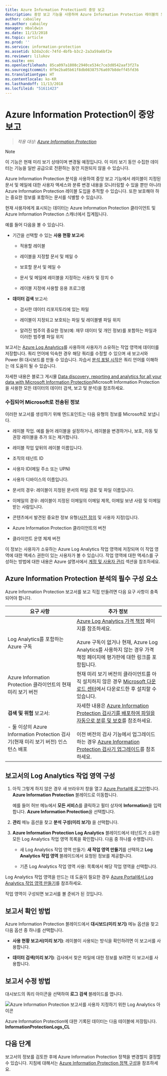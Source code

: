 ```yaml
---
title: Azure Information Protection이 중앙 보고
description: 중앙 보고 기능을 사용하여 Azure Information Protection 레이블의 도입을 추적하고 중요한 정보를 포함하는 파일을 식별하는 방법
author: cabailey
ms.author: cabailey
manager: mbaldwin
ms.date: 11/13/2018
ms.topic: article
ms.prod: ''
ms.service: information-protection
ms.assetid: b2da2cdc-74fd-4bfb-b3c2-2a3a59a6bf2e
ms.reviewer: lilukov
ms.suite: ems
ms.openlocfilehash: 85ca097a1808c2940ce534c7ce3d0542aaf3f27a
ms.sourcegitcommit: 0f9e2ba05b61f8db08387576a697b8deff45fd36
ms.translationtype: HT
ms.contentlocale: ko-KR
ms.lasthandoff: 11/13/2018
ms.locfileid: "51611423"
---
```

# <a name="central-reporting-for-azure-information-protection"></a>Azure Information Protection이 중앙 보고

>*적용 대상: [Azure Information Protection](https://azure.microsoft.com/pricing/details/information-protection)*

> [!NOTE]
> 이 기능은 현재 미리 보기 상태이며 변경될 예정입니다. 이 미리 보기 동안 수집한 데이터는 기능을 일반 공급으로 전환하는 동안 지원되지 않을 수 있습니다.


Azure Information Protection 분석을 사용하여 중앙 보고 기능에서 레이블이 지정된 문서 및 메일에 대한 사용자 액세스와 분류 변경 내용을 모니터링할 수 있을 뿐만 아니라 Azure Information Protection 레이블 도입을 추적할 수 있습니다. 또한 보호해야 하는 중요한 정보를 포함하는 문서를 식별할 수 있습니다.

현재 사용자에게 표시되는 데이터는 Azure Information Protection 클라이언트 및 Azure Information Protection 스캐너에서 집계됩니다.

예를 들어 다음을 볼 수 있습니다.

- 기간을 선택할 수 있는 **사용 현황 보고서**:
    
    - 적용할 레이블
    
    - 레이블을 지정할 문서 및 메일 수
    
    - 보호할 문서 및 메일 수
    
    - 문서 및 메일에 레이블을 지정하는 사용자 및 장치 수
    
    - 레이블 지정에 사용할 응용 프로그램

- **데이터 검색** 보고서:

    - 검사한 데이터 리포지토리에 있는 파일
    
    - 레이블이 지정되고 보호되는 파일 및 레이블별 파일 위치
    
    - 알려진 범주의 중요한 정보(예: 재무 데이터 및 개인 정보)를 포함하는 파일과 이러한 범주별 파일 위치
    
보고서는 [Azure Log Analytics](/azure/log-analytics/log-analytics-overview)를 사용하여 사용자가 소유하는 작업 영역에 데이터를 저장합니다. 쿼리 언어에 익숙한 경우 해당 쿼리를 수정할 수 있으며 새 보고서와 Power BI 대시보드를 만들 수 있습니다. 자습서 [분석 포털 시작](https://docs.loganalytics.io/docs/Learn/Getting-Started/Getting-started-with-the-Analytics-portal)은 쿼리 언어를 이해하는 데 도움이 될 수 있습니다. 

자세한 내용은 블로그 게시물 [Data discovery, reporting and analytics for all your data with Microsoft Information Protection](https://techcommunity.microsoft.com/t5/Azure-Information-Protection/Data-discovery-reporting-and-analytics-for-all-your-data-with/ba-p/253854)(Microsoft Information Protection을 사용한 모든 데이터의 데이터 검색, 보고 및 분석)을 참조하세요.

### <a name="information-collected-and-sent-to-microsoft"></a>수집되어 Microsoft로 전송된 정보

이러한 보고서를 생성하기 위해 엔드포인트는 다음 유형의 정보를 Microsoft로 보냅니다.

- 레이블 작업. 예를 들어 레이블을 설정하거나, 레이블을 변경하거나, 보호, 자동 및 권장 레이블을 추가 또는 제거합니다.

- 레이블 작업 앞뒤의 레이블 이름입니다.

- 조직의 테넌트 ID

- 사용자 ID(메일 주소 또는 UPN)

- 사용자 디바이스의 이름입니다.

- 문서의 경우: 레이블이 지정된 문서의 파일 경로 및 파일 이름입니다.

- 이메일의 경우: 레이블이 지정된 이메일의 이메일 제목, 이메일 보낸 사람 및 이메일 받는 사람입니다. 

- 콘텐츠에서 발견된 중요한 정보 유형([사전 정의](https://docs.microsoft.com/office365/securitycompliance/what-the-sensitive-information-types-look-for) 및 사용자 지정)입니다.

- Azure Information Protection 클라이언트의 버전

- 클라이언트 운영 체제 버전

이 정보는 사용자가 소유하는 Azure Log Analytics 작업 영역에 저장되며 이 작업 영역에 대한 액세스 권한이 있는 사용자가 볼 수 있습니다. 작업 영역에 대한 액세스를 구성하는 방법에 대한 내용은 Azure 설명서에서 [계정 및 사용자 관리](/azure/log-analytics/log-analytics-manage-access?toc=/azure/azure-monitor#manage-accounts-and-users) 섹션을 참조하세요.

## <a name="prerequisites-for-azure-information-protection-analytics"></a>Azure Information Protection 분석의 필수 구성 요소
Azure Information Protection 보고서를 보고 직접 만들려면 다음 요구 사항이 충족되어야 합니다.

|요구 사항|추가 정보|
|---------------|--------------------|
|Log Analytics를 포함하는 Azure 구독|[Azure Log Analytics 가격 책정](https://azure.microsoft.com/pricing/details/log-analytics) 페이지를 참조하세요.<br /><br />Azure 구독이 없거나 현재, Azure Log Analytics를 사용하지 않는 경우 가격 책정 페이지에 평가판에 대한 링크를 포함됩니다.|
|Azure Information Protection 클라이언트의 현재 미리 보기 버전|현재 미리 보기 버전의 클라이언트를 아직 설치하지 않은 경우 [Microsoft 다운로드 센터](https://www.microsoft.com/en-us/download/details.aspx?id=53018)에서 다운로드한 후 설치할 수 있습니다.|
|**검색 및 위험** 보고서: <br /><br />- 둘 이상의 Azure Information Protection 검사기(현재 미리 보기 버전) 인스턴스 배포|자세한 내용은 [Azure Information Protection 검사기를 배포하여 파일을 자동으로 분류 및 보호](deploy-aip-scanner.md)를 참조하세요. <br /><br />이전 버전의 검사 기능에서 업그레이드하는 경우 [Azure Information Protection 검사기 업그레이드](./rms-client/client-admin-guide.md#upgrading-the-azure-information-protection-scanner)를 참조하세요.|


## <a name="configure-a-log-analytics-workspace-for-the-reports"></a>보고서의 Log Analytics 작업 영역 구성

1. 아직 그렇게 하지 않은 경우 새 브라우저 창을 열고 [Azure Portal에 로그인](configure-policy.md#signing-in-to-the-azure-portal)합니다. **Azure Information Protection** 블레이드로 이동합니다. 
    
    예를 들어 허브 메뉴에서 **모든 서비스**를 클릭하고 필터 상자에 **Information**을 입력합니다. **Azure Information Protection**을 선택합니다.
    
2. **관리** 메뉴 옵션을 찾고 **분석 구성(미리 보기)** 을 선택합니다.

3. **Azure Information Protection Log Analytics** 블레이드에서 테넌트가 소유한 모든 Log Analytics 작업 영역 목록을 확인합니다. 다음 중 하나를 수행합니다.
    
    - 새 Log Analytics 작업 영역 만들기: **새 작업 영역 만들기**를 선택하고 **Log Analytics 작업 영역** 블레이드에서 요청된 정보를 제공합니다.
    
    - 기존 Log Analytics 작업 영역 사용: 목록에서 해당 작업 영역을 선택합니다.

Log Analytics 작업 영역을 만드는 데 도움이 필요한 경우 [Azure Portal에서 Log Analytics 작업 영역 만들기](https://docs.microsoft.com/azure/log-analytics/log-analytics-quick-create-workspace)를 참조하세요.

작업 영역이 구성되면 보고서를 볼 준비가 된 것입니다.

## <a name="how-to-view-the-reports"></a>보고서 확인 방법

Azure Information Protection 블레이드에서 **대시보드(미리 보기)** 메뉴 옵션을 찾고 다음 옵션 중 하나를 선택합니다.

- **사용 현황 보고서(미리 보기)**: 레이블이 사용되는 방식을 확인하려면 이 보고서를 사용합니다. 

- **데이터 검색(미리 보기)**: 검사에서 찾은 파일에 대한 정보를 보려면 이 보고서를 사용합니다.

## <a name="how-to-modify-the-reports"></a>보고서 수정 방법

대시보드의 쿼리 아이콘을 선택하여 **로그 검색** 블레이드를 엽니다. 

![Azure Information Protection 보고서를 사용자 지정하기 위한 Log Analytics 아이콘](./media/log-analytics-icon.png)


Azure Information Protection에 대한 기록된 데이터는 다음 테이블에 저장됩니다. **InformationProtectionLogs_CL**

## <a name="next-steps"></a>다음 단계
보고서의 정보를 검토한 후에 Azure Information Protection 정책을 변경할지 결정할 수 있습니다. 지침에 대해서는 [Azure Information Protection 정책 구성](configure-policy.md)을 참조하세요.